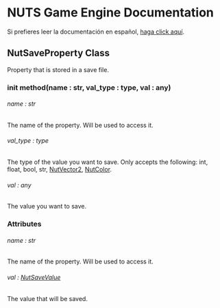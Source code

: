# NUTS Game Engine Documentation

Si prefieres leer la documentación en español, [haga click aquí](/DOCUMENTATION_Ñ/INDEX.md).

## NutSaveProperty Class

Property that is stored in a save file.

### init method(name : str, val_type : type, val : any)

###### name : str

The name of the property. Will be used to access it.

###### val_type : type

The type of the value you want to save. Only accepts the following: int, float, bool, str, [NutVector2](/DOCUMENTATION/FILES/NUTVECTOR2.md), [NutColor](/DOCUMENTATION/FILES/NUTCOLOR.md).

###### val : any

The value you want to save.

### Attributes

###### name : str

The name of the property. Will be used to access it.

###### val : [NutSaveValue](/DOCUMENTATION/FILES/NUTSAVEVALUE.md)

The value that will be saved.
